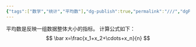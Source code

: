 ```yaml
---
{"tags":["数学","统计","平均数"],"dg-publish":true,"permalink":"///","dgPassFrontmatter":true}
---
```


平均数是反映一组数据整体大小的指标。
计算公式如下：
$$
\bar x=\frac{x_1+x_2+\cdots+x_n}{n}
$$
